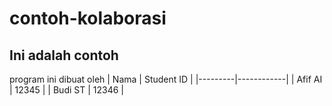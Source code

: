 # contoh-kolaborasi
## Ini adalah contoh

program ini dibuat oleh
| Nama    | Student ID |
|---------|------------|
| Afif AI | 12345      |
| Budi ST | 12346      |
